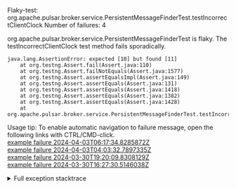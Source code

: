        
Flaky-test: org.apache.pulsar.broker.service.PersistentMessageFinderTest.testIncorrectClientClock
Number of failures: 4

org.apache.pulsar.broker.service.PersistentMessageFinderTest is flaky. The testIncorrectClientClock test method fails sporadically.

```
java.lang.AssertionError: expected [10] but found [11]
	at org.testng.Assert.fail(Assert.java:110)
	at org.testng.Assert.failNotEquals(Assert.java:1577)
	at org.testng.Assert.assertEqualsImpl(Assert.java:149)
	at org.testng.Assert.assertEquals(Assert.java:131)
	at org.testng.Assert.assertEquals(Assert.java:1418)
	at org.testng.Assert.assertEquals(Assert.java:1382)
	at org.testng.Assert.assertEquals(Assert.java:1428)
	at org.apache.pulsar.broker.service.PersistentMessageFinderTest.testIncorrectClientClock(PersistentMessageFinderTest.java:456)
```

Usage tip: To enable automatic navigation to failure message, open the following links with CTRL/CMD-click.  
[example failure 2024-04-03T06:17:34.8285872Z](https://github.com/apache/pulsar/actions/runs/8532896327/job/23377681013#step:10:800)  
[example failure 2024-04-03T04:03:32.7897335Z](https://github.com/apache/pulsar/actions/runs/8532896327/job/23374962823#step:11:781)  
[example failure 2024-03-30T19:20:09.8308129Z](https://github.com/apache/pulsar/actions/runs/8485068669/job/23266253428#step:11:781)  
[example failure 2024-03-30T16:27:30.5146038Z](https://github.com/apache/pulsar/actions/runs/8491885843/job/23264420125#step:10:800)  


<details>
<summary>Full exception stacktrace</summary>
<code><pre>
java.lang.AssertionError: expected [10] but found [11]
	at org.testng.Assert.fail(Assert.java:110)
	at org.testng.Assert.failNotEquals(Assert.java:1577)
	at org.testng.Assert.assertEqualsImpl(Assert.java:149)
	at org.testng.Assert.assertEquals(Assert.java:131)
	at org.testng.Assert.assertEquals(Assert.java:1418)
	at org.testng.Assert.assertEquals(Assert.java:1382)
	at org.testng.Assert.assertEquals(Assert.java:1428)
	at org.apache.pulsar.broker.service.PersistentMessageFinderTest.testIncorrectClientClock(PersistentMessageFinderTest.java:456)
	at java.base/jdk.internal.reflect.NativeMethodAccessorImpl.invoke0(Native Method)
	at java.base/jdk.internal.reflect.NativeMethodAccessorImpl.invoke(NativeMethodAccessorImpl.java:77)
	at java.base/jdk.internal.reflect.DelegatingMethodAccessorImpl.invoke(DelegatingMethodAccessorImpl.java:43)
	at java.base/java.lang.reflect.Method.invoke(Method.java:568)
	at org.testng.internal.invokers.MethodInvocationHelper.invokeMethod(MethodInvocationHelper.java:139)
	at org.testng.internal.invokers.InvokeMethodRunnable.runOne(InvokeMethodRunnable.java:47)
	at org.testng.internal.invokers.InvokeMethodRunnable.call(InvokeMethodRunnable.java:76)
	at org.testng.internal.invokers.InvokeMethodRunnable.call(InvokeMethodRunnable.java:11)
	at java.base/java.util.concurrent.FutureTask.run(FutureTask.java:264)
	at java.base/java.util.concurrent.ThreadPoolExecutor.runWorker(ThreadPoolExecutor.java:1136)
	at java.base/java.util.concurrent.ThreadPoolExecutor$Worker.run(ThreadPoolExecutor.java:635)
	at java.base/java.lang.Thread.run(Thread.java:840)

</pre></code>
</details>

